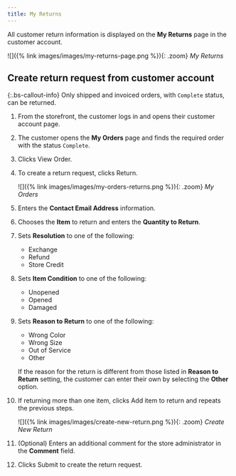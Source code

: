 ```yaml
---
title: My Returns
---
```


All customer return information is displayed on the **My Returns** page in the customer account.

![]({% link images/images/my-returns-page.png %}){: .zoom}
_My Returns_

## Create return request from customer account

{:.bs-callout-info}
Only shipped and invoiced orders, with `Complete` status, can be returned.

1. From the storefront, the customer logs in and opens their customer account page.

1. The customer opens the **My Orders** page and finds the required order with the status `Complete`.

1. Clicks <span class="btn">View Order</span>.

1. To create a return request, clicks <span class="btn">Return</span>.

   ![]({% link images/images/my-orders-returns.png %}){: .zoom}
   _My Orders_

1. Enters the **Contact Email Address** information.

1. Chooses the **Item** to return and enters the **Quantity to Return**.

1. Sets **Resolution** to one of the following:

    - Exchange
    - Refund
    - Store Credit

1. Sets **Item Condition** to one of the following:

    - Unopened
    - Opened
    - Damaged

1. Sets **Reason to Return** to one of the following:

    - Wrong Color
    - Wrong Size
    - Out of Service
    - Other

    If the reason for the return is different from those listed in **Reason to Return** setting, the customer can enter their own by selecting the **Other** option.

1. If returning more than one item, clicks <span class="btn">Add item to return</span> and repeats the previous steps.

    ![]({% link images/images/create-new-return.png %}){: .zoom}
   _Create New Return_

1. (Optional) Enters an additional comment for the store administrator in the **Comment** field.

1. Clicks <span class="btn">Submit</span> to create the return request.

